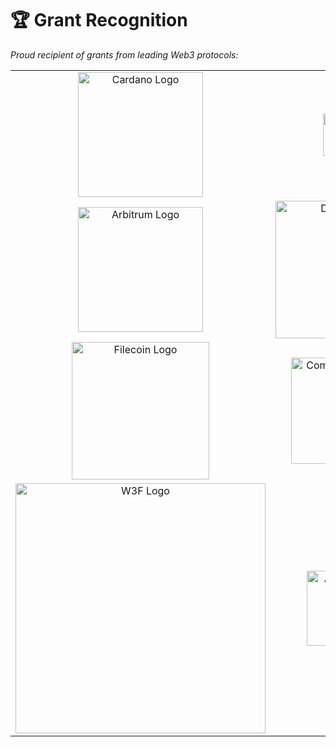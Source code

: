 # 🏆 Grant Recognition

_Proud recipient of grants from leading Web3 protocols:_

<table>
<tr>
<td align="center" width="33%" height="130">
<picture>
<source media="(prefers-color-scheme: dark)" srcset="https://github.com/user-attachments/assets/be3a1248-1c45-415d-893d-339e3ff77e79">
<source media="(prefers-color-scheme: light)" srcset="https://github.com/user-attachments/assets/3f0c762a-77d3-4d8e-a1be-1919c1302a1f">
<img alt="Cardano Logo" src="https://github.com/user-attachments/assets/be3a1248-1c45-415d-893d-339e3ff77e79" width="200px">
</picture>
</td>
<td align="center" width="33%">
<picture>
<source media="(prefers-color-scheme: dark)" srcset="https://github.com/user-attachments/assets/8286299f-4b9f-45fc-a4db-9c6a857ff5a7">
<source media="(prefers-color-scheme: light)" srcset="https://github.com/user-attachments/assets/70a17847-fe00-4a32-8a4e-902c2c1555d5">
<img alt="Sia Logo" src="https://github.com/user-attachments/assets/8286299f-4b9f-45fc-a4db-9c6a857ff5a7" width="68px">
</picture>
</td>
<td align="center" width="33%">
<picture>
<source media="(prefers-color-scheme: dark)" srcset="https://github.com/user-attachments/assets/a56aa4ba-b14e-4e25-9f20-1c32e3d51413">
<source media="(prefers-color-scheme: light)" srcset="https://github.com/user-attachments/assets/6ce9f2a8-99ee-41e9-ae45-5da7d9c12960">
<img alt="Starknet Logo" src="https://github.com/user-attachments/assets/a56aa4ba-b14e-4e25-9f20-1c32e3d51413" width="200px">
</picture>
</td>
</tr>

<tr>
<td align="center" height="130">
<picture>
<source media="(prefers-color-scheme: dark)" srcset="https://github.com/user-attachments/assets/cf34bef2-e975-4190-9410-f18a1596da9a">
<source media="(prefers-color-scheme: light)" srcset="https://github.com/user-attachments/assets/bdad0729-5987-4d19-94d9-b311333cd300">
<img alt="Arbitrum Logo" src="https://github.com/user-attachments/assets/cf34bef2-e975-4190-9410-f18a1596da9a" width="200px">
</picture>
</td>
<td align="center">
<picture>
<source media="(prefers-color-scheme: dark)" srcset="https://github.com/user-attachments/assets/04ad242a-1e79-4c1c-b3da-7eebab7b95e3">
<source media="(prefers-color-scheme: light)" srcset="https://github.com/user-attachments/assets/5875352c-4aa0-4e37-b7d4-d5a4b42182c9">
<img alt="Dfinity Logo" src="https://github.com/user-attachments/assets/04ad242a-1e79-4c1c-b3da-7eebab7b95e3" width="220px">
</picture>
</td>
<td align="center">
<picture>
<source media="(prefers-color-scheme: dark)" srcset="https://github.com/user-attachments/assets/38aeebaa-c5c9-44b2-913d-99ddd935bb09">
<source media="(prefers-color-scheme: light)" srcset="https://github.com/user-attachments/assets/04e1f31b-a91a-4a82-af1e-4731dbe42ce5">
<img alt="SCF Logo" src="https://github.com/user-attachments/assets/38aeebaa-c5c9-44b2-913d-99ddd935bb09" width="150px">
</picture>
</td>
</tr>

<tr>
<td align="center" height="130">
<picture>
<source media="(prefers-color-scheme: dark)" srcset="https://bafybeiaqdbd5zbl55x5vjmkwpjhqapt3ks3q4ykaclqkajhsdwyzlbz3g4.ipfs.w3s.link/Filecoin-logo-blue-white.svg">
<source media="(prefers-color-scheme: light)" srcset="https://bafybeihuk3hsy6d43dn36tqnvf6tvzleiijd5idbf2q7maw3nshnfm6wiu.ipfs.w3s.link/filecoin-logo-black-type.svg">
<img alt="Filecoin Logo" src="https://bafybeiaqdbd5zbl55x5vjmkwpjhqapt3ks3q4ykaclqkajhsdwyzlbz3g4.ipfs.w3s.link/Filecoin-logo-blue-white.svg" width="220px">
</picture>
</td>
<td align="center">
<picture>
<source media="(prefers-color-scheme: dark)" srcset="https://github.com/user-attachments/assets/5296add0-f2f4-4bd0-b72d-4f2c5de4a9a9">
<source media="(prefers-color-scheme: light)" srcset="https://github.com/user-attachments/assets/f5108554-f5e7-4257-a589-29e9aac2160d">
<img alt="Compound Grants Logo" src="https://github.com/user-attachments/assets/5296add0-f2f4-4bd0-b72d-4f2c5de4a9a9" width="170px">
</picture>
</td>
<td align="center">
<picture>
<source media="(prefers-color-scheme: dark)" srcset="https://github.com/user-attachments/assets/1e697033-f512-4515-bb3d-428880a1b897">
<source media="(prefers-color-scheme: light)" srcset="https://github.com/user-attachments/assets/821002af-1a5f-4148-b954-fdd500c2202d">
<img alt="Solana Logo" src="https://github.com/user-attachments/assets/1e697033-f512-4515-bb3d-428880a1b897" width="190px">
</picture>
</td>
</tr>

<tr>
<td align="center" height="130">
<picture>
<source media="(prefers-color-scheme: dark)" srcset="https://github.com/user-attachments/assets/807e5c57-62a4-4771-a015-45041b17e214">
<source media="(prefers-color-scheme: light)" srcset="https://github.com/user-attachments/assets/4a32045e-5c56-451b-aeb7-2c57965043e3">
<img alt="W3F Logo" src="https://github.com/user-attachments/assets/807e5c57-62a4-4771-a015-45041b17e214" width="400px">
</picture>
</td>
<td align="center">
<picture>
<source media="(prefers-color-scheme: dark)" srcset="https://github.com/user-attachments/assets/c11263c2-7c86-408d-a593-10faa6ab08d8">
<source media="(prefers-color-scheme: light)" srcset="https://github.com/user-attachments/assets/f762f435-bbe5-4d28-ad72-d5038503165e">
<img alt="Aave Logo" src="https://github.com/user-attachments/assets/c11263c2-7c86-408d-a593-10faa6ab08d8" width="120px">
</picture>
</td>
<td></td>
</tr>
</table>

